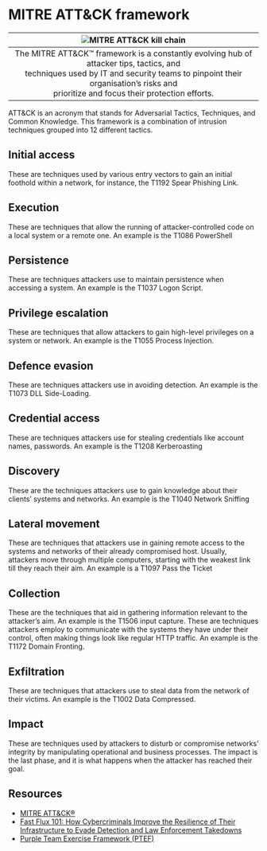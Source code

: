 # MITRE ATT&CK framework

|                                                                            ![MITRE ATT&CK kill chain](/_static/images/mitre-attack-framework.png)                                                                             |
|:----------------------------------------------------------------------------------------------------------------------------------------------------------------------------------------------------------------------------------:|
| The MITRE ATT&CK™ framework is a constantly evolving hub of attacker tips, tactics, and <br>techniques used by IT and security teams to pinpoint their organisation’s risks and <br>prioritize and focus their protection efforts. |

ATT&CK is an acronym that stands for Adversarial Tactics, Techniques, and Common Knowledge. This framework is a 
combination of intrusion techniques grouped into 12 different tactics.

## Initial access

These are techniques used by various entry vectors to gain an initial foothold within a network, for instance, the T1192 Spear Phishing Link.

## Execution

These are techniques that allow the running of attacker-controlled code on a local system or a remote one. An example is the T1086 PowerShell  

## Persistence

These are techniques attackers use to maintain persistence when accessing a system. An example is the T1037 Logon Script.

## Privilege escalation

These are techniques that allow attackers to gain high-level privileges on a system or network. An example is the T1055 Process Injection.

## Defence evasion

These are techniques attackers use in avoiding detection. An example is the T1073 DLL Side-Loading. 

## Credential access

These are techniques attackers use for stealing credentials like account names, passwords. An example is the T1208 Kerberoasting

## Discovery

These are the techniques attackers use to gain knowledge about their clients’ systems and networks. An example is the T1040 Network Sniffing

## Lateral movement

These are techniques that attackers use in gaining remote access to the systems and networks of their already compromised host. Usually, attackers move through multiple computers, starting with the weakest link till they reach their aim. An example is a T1097 Pass the Ticket

## Collection

These are the techniques that aid in gathering information relevant to the attacker’s aim. An example is the T1506 input capture.  These are techniques attackers employ to communicate with the systems they have under their control, often making things look like regular HTTP traffic. An example is the T1172 Domain Fronting. 

## Exfiltration

These are techniques that attackers use to steal data from the network of their victims. An example is the T1002 Data Compressed. 

## Impact

These are techniques used by attackers to disturb or compromise networks’ integrity by manipulating operational and business processes. The impact is the last phase, and it is what happens when the attacker has reached their goal.

## Resources

* [MITRE ATT&CK®](https://attack.mitre.org/)
* [Fast Flux 101: How Cybercriminals Improve the Resilience of Their Infrastructure to Evade Detection and Law Enforcement Takedowns](https://unit42.paloaltonetworks.com/fast-flux-101/)
* [Purple Team Exercise Framework (PTEF)](https://github.com/scythe-io/purple-team-exercise-framework/)
